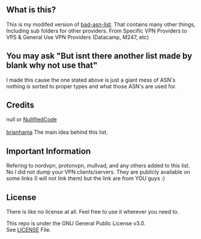 ## What is this?
This is my modifed version of [bad-asn-list](https://github.com/brianhama/bad-asn-list). That contains many other things, Including sub folders for other providers. From Specific VPN Providers to VPS & General Use VPN Providers (Datacamp, M247, etc)

## You may ask "But isnt there another list made by blank why not use that"
I made this cause the one stated above is just a giant mess of ASN's nothing is sorted to proper types and what those ASN's are used for.

## Credits
null or [NullifiedCode](https://github.com/NullifiedCode/)
<br><br>
[brianhama](https://github.com/brianhama/) The main idea behind this list.

## Important Information
Refering to nordvpn, protonvpn, mullvad, and any others added to this list.
No I did not dump your VPN clients/servers. They are publicly available on some links (I will not link them) but the link are from YOU guys :)

## License
There is like no license at all. Feel free to use it wherever you need to.

This repo is under the GNU General Public License v3.0.<br>
See [LICENSE](https://github.com/a01sa01to/NullifiedCode/blob/master/LICENSE) File.